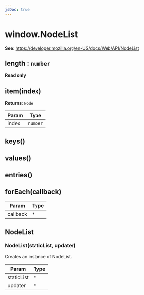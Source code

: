```yaml
---
jsDoc: true
---
```


<a name="nodelist" id="nodelist"></a>

# window.NodeList
**See**: https://developer.mozilla.org/en-US/docs/Web/API/NodeList  


<a name="nodelist-length" id="nodelist-length"></a>

## length : `number`
**Read only**


<a name="nodelist-item" id="nodelist-item"></a>

## item(index)
**Returns**: `Node`  

| Param | Type |
| --- | --- |
| index | `number` | 



<a name="nodelist-keys" id="nodelist-keys"></a>

## keys()


<a name="nodelist-values" id="nodelist-values"></a>

## values()


<a name="nodelist-entries" id="nodelist-entries"></a>

## entries()


<a name="nodelist-foreach" id="nodelist-foreach"></a>

## forEach(callback)

| Param | Type |
| --- | --- |
| callback | `*` | 



<a name="nodelist-nodelist" id="nodelist-nodelist"></a>

## NodeList


<a name="new-nodelist-nodelist-new" id="new-nodelist-nodelist-new"></a>

### NodeList(staticList, updater)
Creates an instance of NodeList.


| Param | Type |
| --- | --- |
| staticList | `*` | 
| updater | `*` | 


